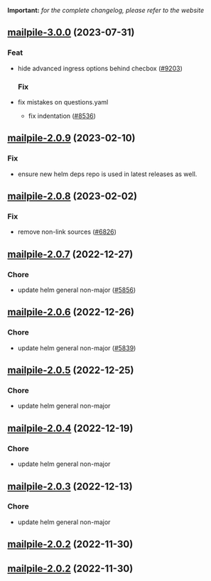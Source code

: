 **Important:**
*for the complete changelog, please refer to the website*










## [mailpile-3.0.0](https://github.com/truecharts/charts/compare/mailpile-2.0.9...mailpile-3.0.0) (2023-07-31)

### Feat

- hide advanced ingress options behind checbox ([#9203](https://github.com/truecharts/charts/issues/9203))
  
  ### Fix

- fix mistakes on questions.yaml
  - fix indentation ([#8536](https://github.com/truecharts/charts/issues/8536))
  
  


## [mailpile-2.0.9](https://github.com/truecharts/charts/compare/mailpile-2.0.8...mailpile-2.0.9) (2023-02-10)

### Fix

- ensure new helm deps repo is used in latest releases as well.
  
  


## [mailpile-2.0.8](https://github.com/truecharts/charts/compare/mailpile-2.0.7...mailpile-2.0.8) (2023-02-02)

### Fix

- remove non-link sources ([#6826](https://github.com/truecharts/charts/issues/6826))
  
  


## [mailpile-2.0.7](https://github.com/truecharts/charts/compare/mailpile-2.0.6...mailpile-2.0.7) (2022-12-27)

### Chore

- update helm general non-major ([#5856](https://github.com/truecharts/charts/issues/5856))
  
  


## [mailpile-2.0.6](https://github.com/truecharts/charts/compare/mailpile-2.0.5...mailpile-2.0.6) (2022-12-26)

### Chore

- update helm general non-major ([#5839](https://github.com/truecharts/charts/issues/5839))
  
  


## [mailpile-2.0.5](https://github.com/truecharts/charts/compare/mailpile-2.0.4...mailpile-2.0.5) (2022-12-25)

### Chore

- update helm general non-major
  
  


## [mailpile-2.0.4](https://github.com/truecharts/charts/compare/mailpile-2.0.3...mailpile-2.0.4) (2022-12-19)

### Chore

- update helm general non-major
  
  


## [mailpile-2.0.3](https://github.com/truecharts/charts/compare/mailpile-2.0.2...mailpile-2.0.3) (2022-12-13)

### Chore

- update helm general non-major
  
  


## [mailpile-2.0.2](https://github.com/truecharts/charts/compare/mailpile-2.0.1...mailpile-2.0.2) (2022-11-30)




## [mailpile-2.0.2](https://github.com/truecharts/charts/compare/mailpile-2.0.1...mailpile-2.0.2) (2022-11-30)




